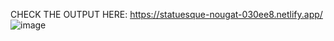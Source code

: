 CHECK THE OUTPUT HERE:
https://statuesque-nougat-030ee8.netlify.app/
![image](https://user-images.githubusercontent.com/112110461/195507109-316692c7-178c-4d7a-ad15-56b96486d917.png)


